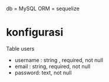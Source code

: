 db = MySQL
ORM = sequelize

# konfigurasi

Table users
- username  : string , required, not null
- email : string, required, not null
- password: text, not null